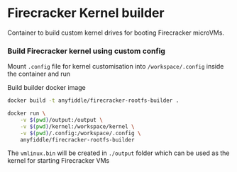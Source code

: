 # Firecracker Kernel builder

Container to build custom kernel drives for booting Firecracker microVMs.

### Build Firecracker kernel using custom config

Mount `.config` file for kernel customisation into `/workspace/.config` inside the container and run

Build builder docker image
```sh
docker build -t anyfiddle/firecracker-rootfs-builder .
```

```sh
docker run \
    -v $(pwd)/output:/output \
    -v $(pwd)/kernel:/workspace/kernel \
    -v $(pwd)/.config:/workspace/.config \
    anyfiddle/firecracker-rootfs-builder
```

The `vmlinux.bin` will be created in `./output` folder which can be used as the kernel for starting Firecracker VMs
